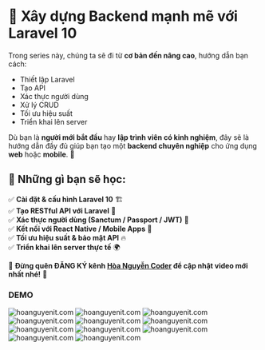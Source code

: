 # 🚀 Xây dựng Backend mạnh mẽ với Laravel 10

Trong series này, chúng ta sẽ đi từ **cơ bản đến nâng cao**, hướng dẫn bạn cách:  
- Thiết lập Laravel  
- Tạo API  
- Xác thực người dùng  
- Xử lý CRUD  
- Tối ưu hiệu suất  
- Triển khai lên server  

Dù bạn là **người mới bắt đầu** hay **lập trình viên có kinh nghiệm**, đây sẽ là hướng dẫn đầy đủ giúp bạn tạo một **backend chuyên nghiệp** cho ứng dụng **web** hoặc **mobile**. 🚀  

## 🔹 Những gì bạn sẽ học:
✅ **Cài đặt & cấu hình Laravel 10** 🏗️  
✅ **Tạo RESTful API với Laravel** 🔄  
✅ **Xác thực người dùng (Sanctum / Passport / JWT)** 🔑  
✅ **Kết nối với React Native / Mobile Apps** 📱  
✅ **Tối ưu hiệu suất & bảo mật API** 🔥  
✅ **Triển khai lên server thực tế** 🌍  

📌 **Đừng quên ĐĂNG KÝ kênh [Hòa Nguyễn Coder](https://www.youtube.com/@hoanguyencoder7136) để cập nhật video mới nhất nhé!** 🎯 

### DEMO 
![hoanguyenit.com](https://github.com/skipperhoa/Build-Backend-with-Laravel-10/blob/dev/demo/1.png)
![hoanguyenit.com](https://github.com/skipperhoa/Build-Backend-with-Laravel-10/blob/dev/demo/2.png)
![hoanguyenit.com](https://github.com/skipperhoa/Build-Backend-with-Laravel-10/blob/dev/demo/3.png)
![hoanguyenit.com](https://github.com/skipperhoa/Build-Backend-with-Laravel-10/blob/dev/demo/4.png)
![hoanguyenit.com](https://github.com/skipperhoa/Build-Backend-with-Laravel-10/blob/dev/demo/5.png)
![hoanguyenit.com](https://github.com/skipperhoa/Build-Backend-with-Laravel-10/blob/dev/demo/9.png)
![hoanguyenit.com](https://github.com/skipperhoa/Build-Backend-with-Laravel-10/blob/dev/demo/6.png)
![hoanguyenit.com](https://github.com/skipperhoa/Build-Backend-with-Laravel-10/blob/dev/demo/10.png)
![hoanguyenit.com](https://github.com/skipperhoa/Build-Backend-with-Laravel-10/blob/dev/demo/7.png)
![hoanguyenit.com](https://github.com/skipperhoa/Build-Backend-with-Laravel-10/blob/dev/demo/8.png)
![hoanguyenit.com](https://github.com/skipperhoa/Build-Backend-with-Laravel-10/blob/dev/demo/11.png)
